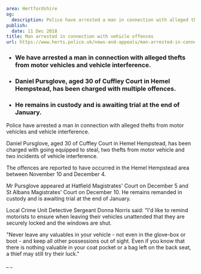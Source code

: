 ```yaml
area: Hertfordshire
og:
  description: Police have arrested a man in connection with alleged thefts from motor vehicles and vehicle interference.
publish:
  date: 11 Dec 2018
title: Man arrested in connection with vehicle offences
url: https://www.herts.police.uk/news-and-appeals/man-arrested-in-connection-with-vehicle-offences-2190D
```

* ### We have arrested a man in connection with alleged thefts from motor vehicles and vehicle interference.

 * ### Daniel Pursglove, aged 30 of Cuffley Court in Hemel Hempstead, has been charged with multiple offences.

 * ### He remains in custody and is awaiting trial at the end of January.

Police have arrested a man in connection with alleged thefts from motor vehicles and vehicle interference.

Daniel Pursglove, aged 30 of Cuffley Court in Hemel Hempstead, has been charged with going equipped to steal, two thefts from motor vehicle and two incidents of vehicle interference.

The offences are reported to have occurred in the Hemel Hempstead area between November 10 and December 4.

Mr Pursglove appeared at Hatfield Magistrates' Court on December 5 and St Albans Magistrates' Court on December 10. He remains remanded in custody and is awaiting trial at the end of January.

Local Crime Unit Detective Sergeant Donna Norris said: "I'd like to remind motorists to ensure when leaving their vehicles unattended that they are securely locked and the windows are shut.

"Never leave any valuables in your vehicle - not even in the glove-box or boot - and keep all other possessions out of sight. Even if you know that there is nothing valuable in your coat pocket or a bag left on the back seat, a thief may still try their luck."

_ _
